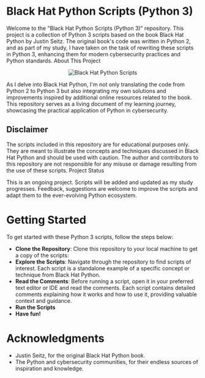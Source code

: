 # Black Hat Python Scripts (Python 3)

Welcome to the "Black Hat Python Scripts (Python 3)" repository. This project is a collection of Python 3 scripts based on the book Black Hat Python by Justin Seitz. The original book's code was written in Python 2, and as part of my study, I have taken on the task of rewriting these scripts in Python 3, enhancing them for modern cybersecurity practices and Python standards.
About This Project

<p align="center">
  <img src="https://user-images.githubusercontent.com/80627086/235501013-2415b4bc-c1fd-4dbf-8a91-457dbc59d122.png" alt="Black Hat Python Scripts">
</p>

As I delve into Black Hat Python, I'm not only translating the code from Python 2 to Python 3 but also integrating my own solutions and improvements inspired by additional online resources related to the book. This repository serves as a living document of my learning journey, showcasing the practical application of Python in cybersecurity.

## Disclaimer

The scripts included in this repository are for educational purposes only. They are meant to illustrate the concepts and techniques discussed in Black Hat Python and should be used with caution. The author and contributors to this repository are not responsible for any misuse or damage resulting from the use of these scripts.
Project Status

This is an ongoing project. Scripts will be added and updated as my study progresses. Feedback, suggestions are welcome to improve the scripts and adapt them to the ever-evolving Python ecosystem.

# Getting Started

To get started with these Python 3 scripts, follow the steps below:

- **Clone the Repository**: Clone this repository to your local machine to get a copy of the scripts:
- **Explore the Scripts**: Navigate through the repository to find scripts of interest. Each script is a standalone example of a specific concept or technique from Black Hat Python.
- **Read the Comments**: Before running a script, open it in your preferred text editor or IDE and read the comments. Each script contains detailed comments explaining how it works and how to use it, providing valuable context and guidance.
- **Run the Scripts**
- **Have fun!**

# Acknowledgments
- Justin Seitz, for the original Black Hat Python book.
- The Python and cybersecurity communities, for their endless sources of inspiration and knowledge.
